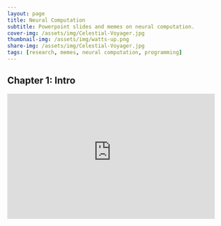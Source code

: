 ```yaml
---
layout: page
title: Neural Computation 
subtitle: Powerpoint slides and memes on neural computation.
cover-img: /assets/img/Celestial-Voyager.jpg
thumbnail-img: /assets/img/watts-up.png
share-img: /assets/img/Celestial-Voyager.jpg
tags: [research, memes, neural computation, programming]
---
```

## Chapter 1: Intro
<iframe src="https://office365stanford-my.sharepoint.com/personal/ateecup_stanford_edu/_layouts/15/Doc.aspx?sourcedoc={94485c2a-c672-4e27-8f65-cef822453f71}&amp;action=embedview&amp;wdAr=1.7777777777777777" width="476px" height="288px" frameborder="0">This is an embedded <a target="_blank" href="https://office.com">Microsoft Office</a> presentation, powered by <a target="_blank" href="https://office.com/webapps">Office</a>.</iframe>
